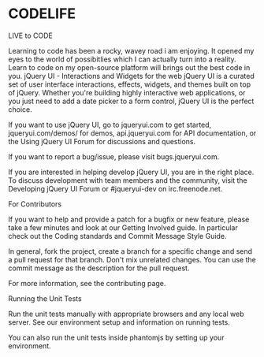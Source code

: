 # CODELIFE
LIVE to CODE

Learning to code has been a rocky, wavey road i am enjoying. It opened my eyes to the world of possibitlies which I can actually turn into a reality. Learn to code on my open-source platform will brings out the best code in you. 
jQuery UI - Interactions and Widgets for the web
jQuery UI is a curated set of user interface interactions, effects, widgets, and themes built on top of jQuery. Whether you're building highly interactive web applications, or you just need to add a date picker to a form control, jQuery UI is the perfect choice.

If you want to use jQuery UI, go to jqueryui.com to get started, jqueryui.com/demos/ for demos, api.jqueryui.com for API documentation, or the Using jQuery UI Forum for discussions and questions.

If you want to report a bug/issue, please visit bugs.jqueryui.com.

If you are interested in helping develop jQuery UI, you are in the right place. To discuss development with team members and the community, visit the Developing jQuery UI Forum or #jqueryui-dev on irc.freenode.net.

For Contributors

If you want to help and provide a patch for a bugfix or new feature, please take a few minutes and look at our Getting Involved guide. In particular check out the Coding standards and Commit Message Style Guide.

In general, fork the project, create a branch for a specific change and send a pull request for that branch. Don't mix unrelated changes. You can use the commit message as the description for the pull request.

For more information, see the contributing page.

Running the Unit Tests

Run the unit tests manually with appropriate browsers and any local web server. See our environment setup and information on running tests.

You can also run the unit tests inside phantomjs by setting up your environment. 

